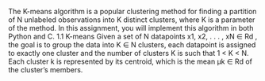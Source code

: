 The K-means algorithm is a popular clustering method for finding a partition of N unlabeled
observations into K distinct clusters, where K is a parameter of the method. In this assignment,
you will implement this algorithm in both Python and C.
1.1 K-means
Given a set of N datapoints x1, x2, . . . , xN ∈ Rd
, the goal is to group the data into K ∈ N
clusters, each datapoint is assigned to exactly one cluster and the number of clusters K is such
that 1 < K < N. Each cluster k is represented by its centroid, which is the mean µk ∈ Rd of the
cluster’s members.
